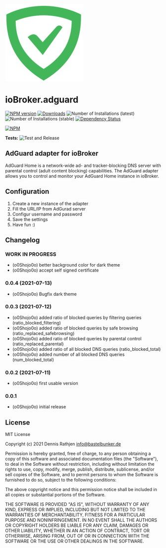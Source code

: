 ![Logo](admin/adguard.png)

# ioBroker.adguard

[![NPM version](https://img.shields.io/npm/v/iobroker.adguard.svg)](https://www.npmjs.com/package/iobroker.adguard)
[![Downloads](https://img.shields.io/npm/dm/iobroker.adguard.svg)](https://www.npmjs.com/package/iobroker.adguard)
![Number of Installations (latest)](https://iobroker.live/badges/adguard-installed.svg)
![Number of Installations (stable)](https://iobroker.live/badges/adguard-stable.svg)
[![Dependency Status](https://img.shields.io/david/o0shojo0o/iobroker.adguard.svg)](https://david-dm.org/o0shojo0o/iobroker.adguard)

[![NPM](https://nodei.co/npm/iobroker.adguard.png?downloads=true)](https://nodei.co/npm/iobroker.adguard/)

**Tests:** ![Test and Release](https://github.com/o0shojo0o/ioBroker.adguard/workflows/Test%20and%20Release/badge.svg)

## AdGuard adapter for ioBroker

AdGuard Home is a network-wide ad- and tracker-blocking DNS server with parental control (adult content blocking) capabilities. The AdGuard adapter allows you to control and monitor your AdGuard Home instance in ioBroker.

## Configuration

1. Create a new instance of the adapter
2. Fill the URL/IP from AdGurad server
3. Configur username and password
4. Save the settings
5. Have fun :)

## Changelog

<!--
 https://github.com/AlCalzone/release-script#usage
    npm run release minor -- --all 0.9.8 -> 0.10.0
    npm run release patch -- --all 0.9.8 -> 0.9.9
    npm run release prerelease beta -- --all v0.2.1 -> v0.2.2-beta.0
	Placeholder for the next version (at the beginning of the line):
	### **WORK IN PROGRESS**
-->

### **WORK IN PROGRESS**

-   (o0Shojo0o) better background color for dark theme
-   (o0Shojo0o) accept self signed certificate

### 0.0.4 (2021-07-13)

-   (o0Shojo0o) Bugfix dark theme

### 0.0.3 (2021-07-12)

-   (o0Shojo0o) added ratio of blocked queries by filtering queries (ratio_blocked_filtering)
-   (o0Shojo0o) added ratio of blocked queries by safe browsing (ratio_replaced_safebrowsing)
-   (o0Shojo0o) added ratio of blocked queries by parental control (ratio_replaced_parental)
-   (o0Shojo0o) added ratio of all blocked DNS queries (ratio_blocked_total)
-   (o0Shojo0o) added number of all blocked DNS queries (num_blocked_total)

### 0.0.2 (2021-07-11)

-   (o0Shojo0o) first usable version

### 0.0.1

-   (o0Shojo0o) initial release

## License

MIT License

Copyright (c) 2021 Dennis Rathjen <info@bastelbunker.de>

Permission is hereby granted, free of charge, to any person obtaining a copy
of this software and associated documentation files (the "Software"), to deal
in the Software without restriction, including without limitation the rights
to use, copy, modify, merge, publish, distribute, sublicense, and/or sell
copies of the Software, and to permit persons to whom the Software is
furnished to do so, subject to the following conditions:

The above copyright notice and this permission notice shall be included in all
copies or substantial portions of the Software.

THE SOFTWARE IS PROVIDED "AS IS", WITHOUT WARRANTY OF ANY KIND, EXPRESS OR
IMPLIED, INCLUDING BUT NOT LIMITED TO THE WARRANTIES OF MERCHANTABILITY,
FITNESS FOR A PARTICULAR PURPOSE AND NONINFRINGEMENT. IN NO EVENT SHALL THE
AUTHORS OR COPYRIGHT HOLDERS BE LIABLE FOR ANY CLAIM, DAMAGES OR OTHER
LIABILITY, WHETHER IN AN ACTION OF CONTRACT, TORT OR OTHERWISE, ARISING FROM,
OUT OF OR IN CONNECTION WITH THE SOFTWARE OR THE USE OR OTHER DEALINGS IN THE
SOFTWARE.

